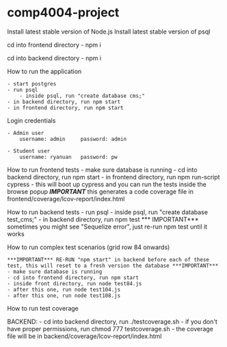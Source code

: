 # comp4004-project

Install latest stable version of Node.js
Install latest stable version of psql 

cd into frontend directory
    - npm i

cd into backend directory
    - npm i 


How to run the application

    - start postgres
    - run psql
        - inside psql, run "create database cms;"
    - in backend directory, run npm start
    - in frontend directory, run npm start

Login credentials
    
    - Admin user
        username: admin     password: admin
    
    - Student user
        username: ryanuan   password: pw


How to run frontend tests
    - make sure database is running
    - cd into backend directory, run npm start 
    - in frontend directory, run npm run-script cypress
        - this will boot up cypress and you can run the tests inside the browse popup
***IMPORTANT*** this generates a code coverage file in frontend/coverage/lcov-report/index.html

How to run backend tests
    - run psql
        - inside psql, run "create database test_cms;"
    - in backend directory, run npm test
    *** IMPORTANT*** sometimes you might see "Sequelize error", just re-run npm test until it works

How to run complex test scenarios (grid row 84 onwards)

    ***IMPORTANT*** RE-RUN "npm start" in backend before each of these test, this will reset to a fresh version the database ***IMPORTANT***
    - make sure database is running
    - cd into frontend directory, run npm start
    - inside front directory, run node test84.js
    - after this one, run node test104.js
    - after this one, run node test108.js

How to run test coverage

BACKEND:
    - cd into backend directory, run ./testcoverage.sh
        - if you don't have proper permissions, run chmod 777 testcoverage.sh
    - the coverage file will be in backend/coverage/lcov-report/index.html